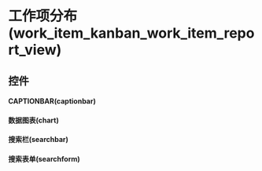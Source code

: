# 工作项分布(work_item_kanban_work_item_report_view)  <!-- {docsify-ignore-all} -->




## 控件
#### CAPTIONBAR(captionbar)

#### 数据图表(chart)

#### 搜索栏(searchbar)

#### 搜索表单(searchform)



<script>
 const { createApp } = Vue
  createApp({
    data() {
      return {

      }
    }
  }).use(ElementPlus).mount('#app')
</script>